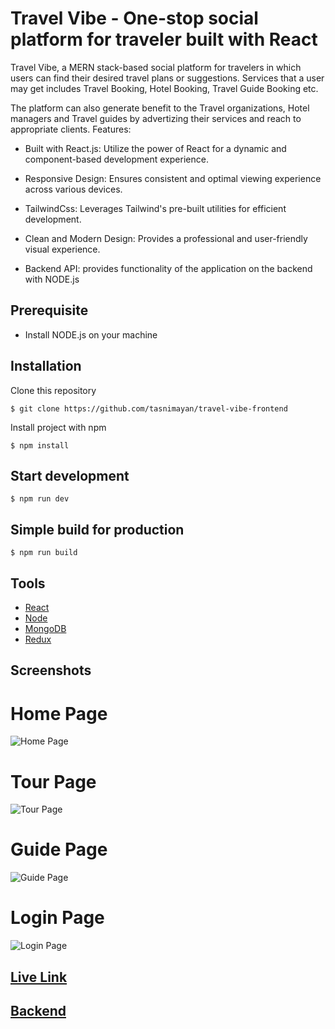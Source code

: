 # Travel Vibe - One-stop social platform for traveler built with React

Travel Vibe, a MERN stack-based social platform for travelers in which users can find their desired travel plans or suggestions. Services that a user may get includes Travel Booking, Hotel Booking, Travel Guide Booking etc.

The platform can also generate benefit to the Travel organizations, Hotel managers and Travel guides by advertizing their services and reach to appropriate clients.
Features:

- Built with React.js: Utilize the power of React for a dynamic and component-based development experience.

- Responsive Design: Ensures consistent and optimal viewing experience across various devices.

- TailwindCss: Leverages Tailwind's pre-built utilities for efficient development.

- Clean and Modern Design: Provides a professional and user-friendly visual experience.

- Backend API: provides functionality of the application on the backend with NODE.js

## Prerequisite

- Install NODE.js on your machine

## Installation

Clone this repository

```
$ git clone https://github.com/tasnimayan/travel-vibe-frontend
```

Install project with npm

```
$ npm install
```

## Start development

```
$ npm run dev
```

## Simple build for production

```
$ npm run build
```

## Tools

- [React](https://reactjs.org/)
- [Node](https://nodejs.org/en/)
- [MongoDB](https://mongodb.com/)
- [Redux](https://redux.js.org/)

## Screenshots

# Home Page

![Home Page](https://github.com/tasnimayan/travel-vibe-frontend/blob/main/public/screenshot/home_page.png)

# Tour Page

![Tour Page](https://github.com/tasnimayan/travel-vibe-frontend/blob/main/public/screenshot/tour_page.png)

# Guide Page

![Guide Page](https://github.com/tasnimayan/travel-vibe-frontend/blob/main/public/screenshot/guide_page.png)

# Login Page

![Login Page](https://github.com/tasnimayan/travel-vibe-frontend/blob/main/public/screenshot/login_page.png)

## <a href="travelvibe.tasnimayan.dev">Live Link</a>

## <a href="https://github.com/tasnimayan/travel-vibe">Backend</a>

